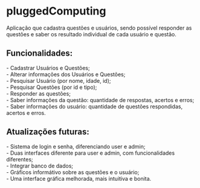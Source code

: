 # pluggedComputing
Aplicação que cadastra questões e usuários, sendo possível responder as questões e saber os resultado individual de cada usuário e questão.
<h2>Funcionalidades:</h2>
<p>
  - Cadastrar Usuários e Questões;<br>
  - Alterar informações dos Usuários e Questões;<br>
  - Pesquisar Usuário (por nome, idade, id);<br>
  - Pesquisar Questões (por id e tipo);<br>
  - Responder as questões;<br>
  - Saber informações da questão: quantidade de respostas, acertos e erros;<br>
  - Saber informações do usuário: quantidade de questões respondidas, acertos e erros.
</p>

<h2>Atualizações futuras:</h2>
<p>
  - Sistema de login e senha, diferenciando user e admin;<br>
  - Duas interfaces diferente para user e admin, com funcionalidades diferentes;<br>
  - Integrar banco de dados;<br>
  - Gráficos informátivo sobre as questões e o usuário;<br>
  - Uma interface gráfica melhorada, mais intuitiva e bonita.
</p>
